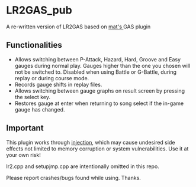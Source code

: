 # LR2GAS_pub

A re-written version of LR2GAS based on [mat's ](https://github.com/MatVeiQaaa/LR2GAS) GAS plugin

## Functionalities

 - Allows switching between P-Attack, Hazard, Hard, Groove and Easy gauges during normal play. 
   Gauges higher than the one you chosen will not be switched to.
   Disabled when using Battle or G-Battle, during replay or during course mode.
 - Records gauge shifts in replay files.
 - Allows switching between gauge graphs on result screen by pressing the select key.
 - Restores gauge at enter when returning to song select if the in-game gauge has changed.

## Important

This plugin works through [injection](https://en.wikipedia.org/wiki/DLL_injection), which may cause undesired side effects not limited to memory corruption or system vulnerabilities. Use it at your own risk!

lr2.cpp and setupjmp.cpp are intentionally omitted in this repo. 

Please report crashes/bugs found while using. Thanks.
